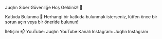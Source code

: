 Juqhn Siber Güvenliğe Hoş Geldiniz! 👋

Katkıda Bulunma 🤝
Herhangi bir katkıda bulunmak isterseniz, lütfen önce bir sorun açın veya bir öneride bulunun!

İletişim 📫
YouTube: Juqhn YouTube Kanalı
Instagram: Juqhn Instagram
